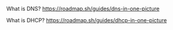 What is DNS?
https://roadmap.sh/guides/dns-in-one-picture

What is DHCP?
https://roadmap.sh/guides/dhcp-in-one-picture